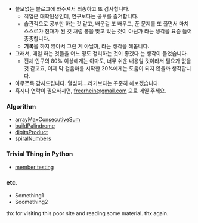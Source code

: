 - 쓸모없는 블로그에 와주셔서 죄송하고 또 감사합니다. 
	- 직업은 대학원생인데, 연구보다는 공부를 즐겨합니다. 
	- 습관적으로 공부만 하는 것 같고, 배운걸 또 배우고, 푼 문제를 또 풀면서 마치 스스로가 천재가 된 것 처럼 뽕을 맞고 있는 것이 아닌가 라는 생각을 요즘 들어 종종합니다. 
	- **기록**을 하지 않아서 그런 게 아닐까, 라는 생각을 해봅니다. 
- 그래서, 매일 하는 것들을 어느 정도 정리하는 것이 좋겠다 는 생각이 들었습니다. 
	- 전체 인구의 80% 이상에게는 아마도, 너무 쉬운 내용일 것이라서 필요가 없을 것 같고요, 이제 막 걸음마를 시작한 20%에게는 도움이 되지 않을까 생각합니다. 
- 아무쪼록 감사드립니다. 열심히....라기보다는 꾸준히 해보겠습니다. 
- 혹시나 연락이 필요하시면, freerhein@gmail.com 으로 메일 주세요. 


### Algorithm 
- [arrayMaxConsecutiveSum](/Algorithm/arrayMaxConsecutiveSum.md)
- [buildPalindrome](/Algorithm/buildPalindrome)
- [digitsProduct](/Algorithm/digitsProduct)
- [spiralNumbers](/Algorithm/spiralNumbers)

### Trivial Thing in Python
- [member testing](/TTip/Python_membertesting.md)

### etc.
- Something1
- Soomething2


thx for visiting this poor site and reading some material. thx again. 
